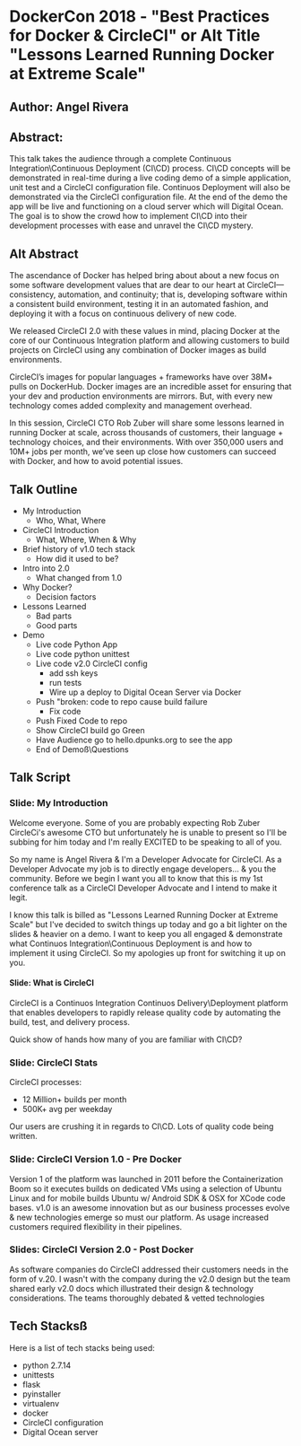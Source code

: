 # DockerCon 2018 - "Best Practices for Docker & CircleCI" or Alt Title "Lessons Learned Running Docker at Extreme Scale"
## Author: Angel Rivera
## Abstract: 
This talk takes the audience through a complete Continuous Integration\Continuous Deployment (CI\CD) process. CI\CD concepts will be demonstrated in real-time during a live coding demo of a simple application, unit test and a CircleCI configuration file. Continuos Deployment will also be demonstrated via the CircleCI configuration file. At the end of the demo the app will be live and functioning on a cloud server which will Digital Ocean. The goal is to show the crowd how to implement CI\CD into their development processes with ease and unravel the CI\CD mystery.

## Alt Abstract
The ascendance of Docker has helped bring about about a new focus on some software development values that are dear to our heart at CircleCI—consistency, automation, and continuity; that is, developing software within a consistent build environment, testing it in an automated fashion, and deploying it with a focus on continuous delivery of new code.

We released CircleCI 2.0 with these values in mind, placing Docker at the core of our Continuous Integration platform and allowing customers to build projects on CircleCI using any combination of Docker images as build environments.

CircleCI’s images for popular languages + frameworks have over 38M+ pulls on DockerHub. Docker images are an incredible asset for ensuring that your dev and production environments are mirrors. But, with every new technology comes added complexity and management overhead.

In this session, CircleCI CTO Rob Zuber will share some lessons learned in running Docker at scale, across thousands of customers, their language + technology choices, and their environments. With over 350,000 users and 10M+ jobs per month, we’ve seen up close how customers can succeed with Docker, and how to avoid potential issues.

## Talk Outline
- My Introduction
    - Who, What, Where
- CircleCI Introduction
    - What, Where, When & Why
- Brief history of v1.0 tech stack
    - How did it used to be?
- Intro into 2.0
    - What changed from 1.0
- Why Docker?
    - Decision factors
- Lessons Learned
    - Bad parts
    - Good parts
- Demo
    - Live code Python App
    - Live code python unittest
    - Live code v2.0 CircleCI config
        - add ssh keys
        - run tests
        - Wire up a deploy to Digital Ocean Server via Docker
    - Push "broken: code to repo cause build failure
        - Fix code
    - Push Fixed Code to repo
    - Show CircleCI build go Green
    - Have Audience go to hello.dpunks.org to see the app
    - End of Demoß\Questions

## Talk Script

### Slide: My Introduction
Welcome everyone. Some of you are probably expecting Rob Zuber CircleCi's awesome CTO but unfortunately he is unable to present so I'll be subbing for him today and I'm really EXCITED to be speaking to all of you.

So my name is Angel Rivera & I'm a Developer Advocate for CircleCI. As a Developer Advocate my job is to directly engage developers... & you the community. 
Before we begin I want you all to know that this is my 1st conference talk as a CircleCI Developer Advocate and I intend to make it legit.

I know this talk is billed as "Lessons Learned Running Docker at Extreme Scale" but I've decided to switch things up today and go a bit lighter on the slides & heavier on a demo. I want to keep you all engaged & demonstrate what Continuos Integration\Continuous Deployment is and how to implement it using CircleCI. So my apologies up front for switching it up on you.

#### Slide: What is CircleCI
CircleCI is a Continuos Integration Continuos Delivery\Deployment platform that enables developers to rapidly release quality code by automating the build, test, and delivery process.

Quick show of hands how many of you are familiar with CI\CD?

### Slide: CircleCI Stats
CircleCI processes:
- 12 Million+ builds per month
- 500K+ avg per weekday

Our users are crushing it in regards to CI\CD.  Lots of quality code being written.

### Slide: CircleCI Version 1.0 - Pre Docker
Version 1 of the platform was launched in 2011 before the Containerization Boom so it executes builds on dedicated VMs using a selection of Ubuntu Linux and for mobile builds Ubuntu w/ Android SDK & OSX for XCode code bases.  v1.0 is an awesome innovation but as our business processes evolve & new technologies emerge so must our platform. As usage increased customers required flexibility in their pipelines.

### Slides: CircleCI Version 2.0 - Post Docker
As software companies do CircleCI addressed their customers needs in the form of v.20. I wasn't with the company during the v2.0 design but the team shared early v2.0 docs which illustrated their design & technology considerations.  The teams thoroughly debated & vetted technologies 


## Tech Stacksß
Here is a list of tech stacks being used:
- python 2.7.14
- unittests
- flask
- pyinstaller
- virtualenv
- docker
- CircleCI configuration
- Digital Ocean server




